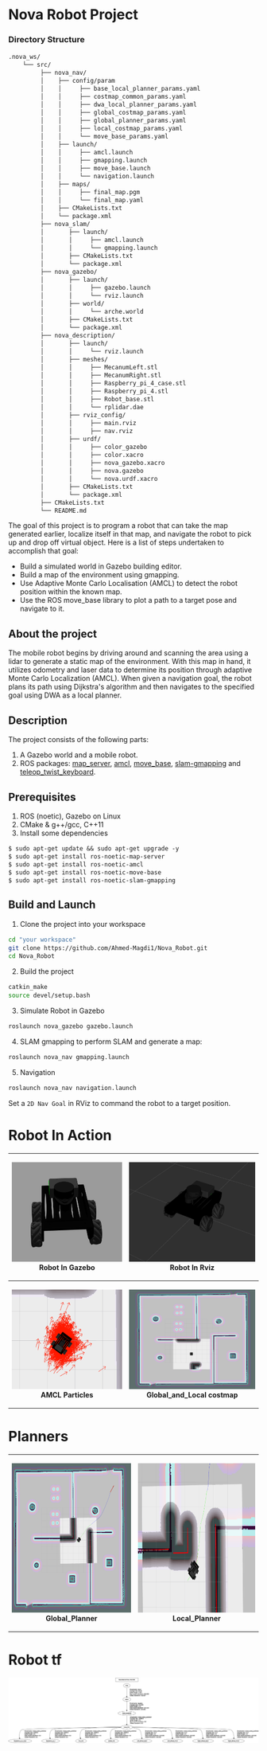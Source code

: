 # Nova Robot Project
### Directory Structure
    .nova_ws/ 
        └── src/
             ├── nova_nav/
             │    ├── config/param
             │    │     ├── base_local_planner_params.yaml
             │    │     ├── costmap_common_params.yaml
             │    │     ├── dwa_local_planner_params.yaml
             │    │     ├── global_costmap_params.yaml
             │    │     ├── global_planner_params.yaml
             │    │     ├── local_costmap_params.yaml
             │    │     └── move_base_params.yaml
             │    ├── launch/
             │    │     ├── amcl.launch
             │    │     ├── gmapping.launch
             │    │     ├── move_base.launch
             │    │     └── navigation.launch
             │    ├── maps/
             │    │     ├── final_map.pgm
             │    │     └── final_map.yaml
             │    ├── CMakeLists.txt
             │    └── package.xml
             ├── nova_slam/
             │       ├── launch/
             │       │     ├── amcl.launch
             │       │     └── gmapping.launch
             │       ├── CMakeLists.txt
             │       └── package.xml
             ├── nova_gazebo/
             │       ├── launch/
             │       │     ├── gazebo.launch
             │       │     └── rviz.launch
             │       ├── world/
             │       │     └── arche.world
             │       ├── CMakeLists.txt
             │       └── package.xml
             ├── nova_description/
             │       ├── launch/
             │       │     └── rviz.launch
             │       ├── meshes/
             │       │     ├── MecanumLeft.stl
             │       │     ├── MecanumRight.stl
             │       │     ├── Raspberry_pi_4_case.stl
             │       │     ├── Raspberry_pi_4.stl
             │       │     ├── Robot_base.stl             
             │       │     └── rplidar.dae
             │       ├── rviz_config/
             │       │     ├── main.rviz
             │       │     ├── nav.rviz
             │       ├── urdf/
             │       │     ├── color_gazebo
             │       │     ├── color.xacro
             │       │     ├── nova_gazebo.xacro
             │       │     ├── nova.gazebo             
             │       │     └── nova.urdf.xacro
             │       ├── CMakeLists.txt
             │       └── package.xml  
             ├── CMakeLists.txt
             └── README.md      


The goal of this project is to program a robot that can take the map generated earlier, localize itself in that map, and navigate the robot to pick up and drop off virtual object. Here is a list of steps undertaken to accomplish that goal:

 - Build a simulated world in Gazebo building editor.
 - Build a map of the environment using gmapping.
 - Use Adaptive Monte Carlo Localisation (AMCL) to detect the robot position within the known map.
 - Use the ROS move_base library to plot a path to a target pose and navigate to it.


## About the project
The mobile robot begins by driving around and scanning the area using a lidar to generate a static map of the environment. With this map in hand, it utilizes odometry and laser data to determine its position through adaptive Monte Carlo Localization (AMCL). When given a navigation goal, the robot plans its path using Dijkstra's algorithm and then navigates to the specified goal using DWA as a local planner.

## Description
The project consists of the following parts:
1. A Gazebo world and a mobile robot.
2. ROS packages: [map_server](http://wiki.ros.org/map_server), 
[amcl](http://wiki.ros.org/amcl), [move_base](http://wiki.ros.org/move_base),
[slam-gmapping](http://wiki.ros.org/slam_gmapping) 
and [teleop_twist_keyboard](http://wiki.ros.org/teleop_twist_keyboard).

## Prerequisites
1. ROS (noetic), Gazebo on Linux
2. CMake & g++/gcc, C++11
3. Install some dependencies

```
$ sudo apt-get update && sudo apt-get upgrade -y
$ sudo apt-get install ros-noetic-map-server
$ sudo apt-get install ros-noetic-amcl
$ sudo apt-get install ros-noetic-move-base
$ sudo apt-get install ros-noetic-slam-gmapping
```

## Build and Launch

1. Clone the project into your workspace
```bash
cd "your workspace"
git clone https://github.com/Ahmed-Magdi1/Nova_Robot.git
cd Nova_Robot
```

2. Build the project
```bash
catkin_make
source devel/setup.bash
```

3. Simulate Robot in Gazebo

```bash
roslaunch nova_gazebo gazebo.launch
```

4. SLAM gmapping to perform SLAM and generate a map:
```bash
roslaunch nova_nav gmapping.launch
```

5. Navigation
```bash
roslaunch nova_nav navigation.launch
```

Set a `2D Nav Goal` in RViz to command the robot to a target position.

# Robot In Action

<table style="width:100%">
  <tr>
    <th><p>
           <img src="src/nova_description/image/robot_gazebo.png"
            alt="Gazebo" width="400" height="200"></a>
           <br>Robot In Gazebo
        </p>
    </th>
    <th><p>
           <img src="src/nova_description/image/robot_rviz.png"
            alt="Rviz" width="400" height="200"></a>
           <br>Robot In Rviz
      </p>
    </th>
  </tr>
  <tr>
    <th><p>
           <img src="src/nova_description/image/AMCL.png"
            alt="AMCL" width="400" height="200"></a>
           <br>AMCL Particles
      </p>
    </th>
    <th><p>
           <img src="src/nova_description/image/local_costmap.png"
            alt="costmap" width="400" height="200"></a>
           <br>Global_and_Local costmap
      </p>
    </th>
  </tr>
</table>

# Planners

<table style="width:100%">
  <tr>
    <th><p>
           <img src="src/nova_description/image/path.png"
            alt="Gazebo" width="500" height="300"></a>
           <br>Global_Planner
        </p>
    </th>
    <th><p>
           <img src="src/nova_description/image/DWA2.png"
            alt="Rviz" width="500" height="300"></a>
           <br>Local_Planner
      </p>
    </th>
  </tr>
</table>

# Robot tf

![Nova_robot](/src/nova_description/image/frames.png)